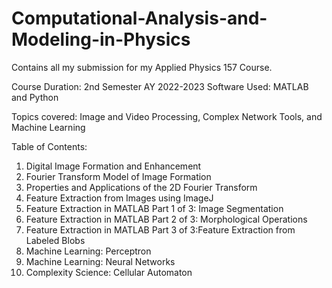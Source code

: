 # Computational-Analysis-and-Modeling-in-Physics
Contains all my submission for my Applied Physics 157 Course.

Course Duration: 2nd Semester AY 2022-2023
Software Used: MATLAB and Python

Topics covered:
Image and Video Processing, Complex Network Tools, and Machine Learning

Table of Contents:

1. Digital Image Formation and Enhancement
2. Fourier Transform Model of Image Formation 
3. Properties and Applications of the 2D Fourier Transform
4. Feature Extraction from Images using ImageJ
5. Feature Extraction in MATLAB Part 1 of 3: Image Segmentation
6. Feature Extraction in MATLAB Part 2 of 3: Morphological Operations
7. Feature Extraction in MATLAB Part 3 of 3:Feature Extraction from Labeled Blobs
8. Machine Learning: Perceptron
9. Machine Learning: Neural Networks 
10. Complexity Science: Cellular Automaton

